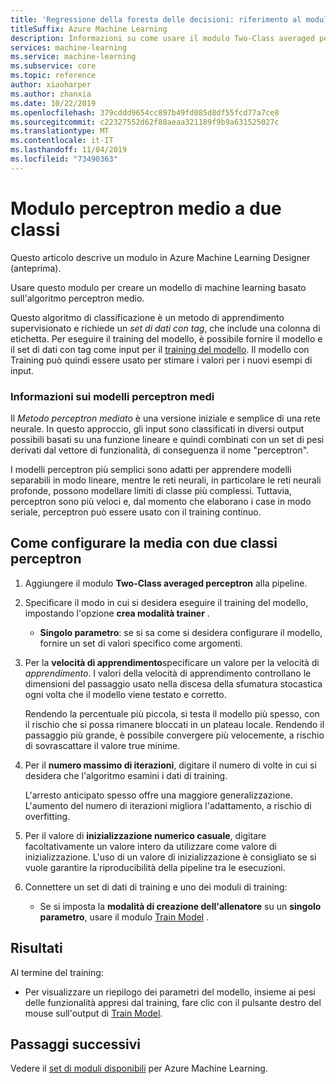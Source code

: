 ```yaml
---
title: 'Regressione della foresta delle decisioni: riferimento al modulo'
titleSuffix: Azure Machine Learning
description: Informazioni su come usare il modulo Two-Class averaged perceptron in Azure Machine Learning per creare un modello di machine learning basato sull'algoritmo perceptron medio.
services: machine-learning
ms.service: machine-learning
ms.subservice: core
ms.topic: reference
author: xiaoharper
ms.author: zhanxia
ms.date: 10/22/2019
ms.openlocfilehash: 379cddd9654cc897b49fd085d8df55fcd77a7ce8
ms.sourcegitcommit: c22327552d62f88aeaa321189f9b9a631525027c
ms.translationtype: MT
ms.contentlocale: it-IT
ms.lasthandoff: 11/04/2019
ms.locfileid: "73490363"
---
```

# <a name="two-class-averaged-perceptron-module"></a>Modulo perceptron medio a due classi

Questo articolo descrive un modulo in Azure Machine Learning Designer (anteprima).

Usare questo modulo per creare un modello di machine learning basato sull'algoritmo perceptron medio.  
  
Questo algoritmo di classificazione è un metodo di apprendimento supervisionato e richiede un *set di dati con tag*, che include una colonna di etichetta. Per eseguire il training del modello, è possibile fornire il modello e il set di dati con tag come input per il [training del modello](./train-model.md). Il modello con Training può quindi essere usato per stimare i valori per i nuovi esempi di input.  

### <a name="about-averaged-perceptron-models"></a>Informazioni sui modelli perceptron medi

Il *Metodo perceptron mediato* è una versione iniziale e semplice di una rete neurale. In questo approccio, gli input sono classificati in diversi output possibili basati su una funzione lineare e quindi combinati con un set di pesi derivati dal vettore di funzionalità, di conseguenza il nome "perceptron".

I modelli perceptron più semplici sono adatti per apprendere modelli separabili in modo lineare, mentre le reti neurali, in particolare le reti neurali profonde, possono modellare limiti di classe più complessi. Tuttavia, perceptron sono più veloci e, dal momento che elaborano i case in modo seriale, perceptron può essere usato con il training continuo.

## <a name="how-to-configure-two-class-averaged-perceptron"></a>Come configurare la media con due classi perceptron

1.  Aggiungere il modulo **Two-Class averaged perceptron** alla pipeline.  

2.  Specificare il modo in cui si desidera eseguire il training del modello, impostando l'opzione **crea modalità trainer** .  
  
    -   **Singolo parametro**: se si sa come si desidera configurare il modello, fornire un set di valori specifico come argomenti.
  
3.  Per la **velocità di apprendimento**specificare un valore per la velocità di *apprendimento*. I valori della velocità di apprendimento controllano le dimensioni del passaggio usato nella discesa della sfumatura stocastica ogni volta che il modello viene testato e corretto.
  
     Rendendo la percentuale più piccola, si testa il modello più spesso, con il rischio che si possa rimanere bloccati in un plateau locale. Rendendo il passaggio più grande, è possibile convergere più velocemente, a rischio di sovrascattare il valore true minime.
  
4.  Per il **numero massimo di iterazioni**, digitare il numero di volte in cui si desidera che l'algoritmo esamini i dati di training.  
  
     L'arresto anticipato spesso offre una maggiore generalizzazione. L'aumento del numero di iterazioni migliora l'adattamento, a rischio di overfitting.
  
5.  Per il valore di **inizializzazione numerico casuale**, digitare facoltativamente un valore intero da utilizzare come valore di inizializzazione. L'uso di un valore di inizializzazione è consigliato se si vuole garantire la riproducibilità della pipeline tra le esecuzioni.  
  
1.  Connettere un set di dati di training e uno dei moduli di training:
  
    -   Se si imposta la **modalità di creazione dell'allenatore** su un **singolo parametro**, usare il modulo [Train Model](train-model.md) .

## <a name="results"></a>Risultati

Al termine del training:

+ Per visualizzare un riepilogo dei parametri del modello, insieme ai pesi delle funzionalità appresi dal training, fare clic con il pulsante destro del mouse sull'output di [Train Model](./train-model.md).


## <a name="next-steps"></a>Passaggi successivi

Vedere il [set di moduli disponibili](module-reference.md) per Azure Machine Learning. 